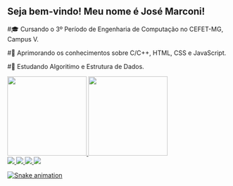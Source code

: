 ## Seja bem-vindo! Meu nome é José Marconi! 

#🎓 Cursando o 3º Período de Engenharia de Computação no CEFET-MG, Campus V.
<p> <p>
  
#🚀 Aprimorando os conhecimentos sobre C/C++, HTML, CSS e JavaScript.
<p> <p>
   
#📖 Estudando Algoritimo e Estrutura de Dados.

<div>
  
<a href="https://github.com/josemarconi">
<img height="180em" src="https://github-readme-stats.vercel.app/api/top-langs/?username=josemarconi&layout=compact&langs_count=7&theme=dracula"/>
<img height="180em" src="https://github-readme-stats.vercel.app/api?username=josemarconi&show_icons=true&theme=dracula&include_all_commits=true&count_public=true"/>
  
</div>
  
<img src="https://cdn.jsdelivr.net/gh/devicons/devicon/icons/c/c-original.svg" />
<img src="imagens/"/> 
<img src="https://cdn.jsdelivr.net/gh/devicons/devicon/icons/css3/css3-original.svg" />
<img src="https://cdn.jsdelivr.net/gh/devicons/devicon/icons/html5/html5-original.svg" />

  
  
![Snake animation](https://github.com/josemarconi/josemarconi/blob/output/github-contribution-grid-snake.svg)
